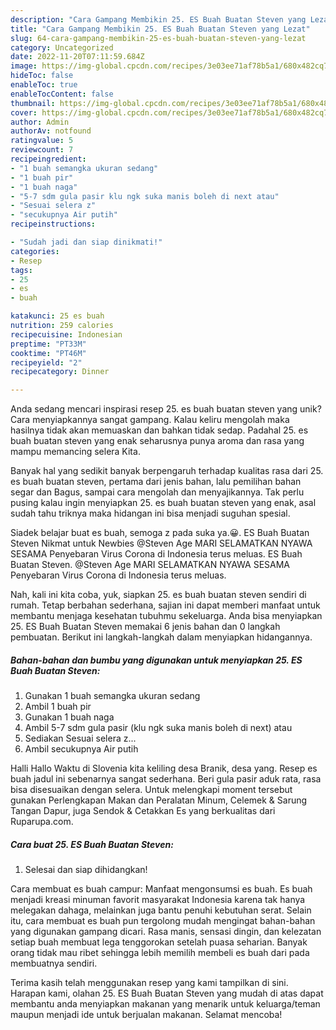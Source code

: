 ```yaml
---
description: "Cara Gampang Membikin 25. ES Buah Buatan Steven yang Lezat"
title: "Cara Gampang Membikin 25. ES Buah Buatan Steven yang Lezat"
slug: 64-cara-gampang-membikin-25-es-buah-buatan-steven-yang-lezat
category: Uncategorized
date: 2022-11-20T07:11:59.684Z
image: https://img-global.cpcdn.com/recipes/3e03ee71af78b5a1/680x482cq70/25-es-buah-buatan-steven-foto-resep-utama.jpg
hideToc: false
enableToc: true
enableTocContent: false
thumbnail: https://img-global.cpcdn.com/recipes/3e03ee71af78b5a1/680x482cq70/25-es-buah-buatan-steven-foto-resep-utama.jpg
cover: https://img-global.cpcdn.com/recipes/3e03ee71af78b5a1/680x482cq70/25-es-buah-buatan-steven-foto-resep-utama.jpg
author: Admin
authorAv: notfound
ratingvalue: 5
reviewcount: 7
recipeingredient:
- "1 buah semangka ukuran sedang"
- "1 buah pir"
- "1 buah naga"
- "5-7 sdm gula pasir klu ngk suka manis boleh di next atau"
- "Sesuai selera z"
- "secukupnya Air putih"
recipeinstructions:

- "Sudah jadi dan siap dinikmati!"
categories:
- Resep
tags:
- 25
- es
- buah

katakunci: 25 es buah 
nutrition: 259 calories
recipecuisine: Indonesian
preptime: "PT33M"
cooktime: "PT46M"
recipeyield: "2"
recipecategory: Dinner

---
```





Anda sedang mencari inspirasi resep 25. es buah buatan steven yang unik? Cara menyiapkannya sangat gampang. Kalau keliru mengolah maka hasilnya tidak akan memuaskan dan bahkan tidak sedap. Padahal 25. es buah buatan steven yang enak seharusnya punya aroma dan rasa yang mampu memancing selera Kita.





Banyak hal yang sedikit banyak berpengaruh terhadap kualitas rasa dari 25. es buah buatan steven, pertama dari jenis bahan, lalu pemilihan bahan segar dan Bagus, sampai cara mengolah dan menyajikannya. Tak perlu pusing kalau ingin menyiapkan 25. es buah buatan steven yang enak,      asal sudah tahu triknya maka hidangan ini bisa menjadi suguhan spesial.














Siadek belajar buat es buah, semoga z pada suka ya.😀. ES Buah Buatan Steven Nikmat untuk Newbies @Steven Age MARI SELAMATKAN NYAWA SESAMA Penyebaran Virus Corona di Indonesia terus meluas. ES Buah Buatan Steven. @Steven Age MARI SELAMATKAN NYAWA SESAMA Penyebaran Virus Corona di Indonesia terus meluas.






Nah, kali ini kita coba, yuk, siapkan 25. es buah buatan steven sendiri di rumah. Tetap berbahan sederhana, sajian ini dapat memberi manfaat untuk membantu menjaga kesehatan tubuhmu sekeluarga. Anda bisa menyiapkan 25. ES Buah Buatan Steven memakai 6 jenis bahan dan 0 langkah pembuatan. Berikut ini langkah-langkah dalam menyiapkan hidangannya.

<!--inarticleads1-->

##### Bahan-bahan dan bumbu yang digunakan untuk menyiapkan 25. ES Buah Buatan Steven:

1. Gunakan 1 buah semangka ukuran sedang
1. Ambil 1 buah pir
1. Gunakan 1 buah naga
1. Ambil 5-7 sdm gula pasir (klu ngk suka manis boleh di next) atau
1. Sediakan Sesuai selera z...
1. Ambil secukupnya Air putih


Halli Hallo Waktu di Slovenia kita keliling desa Branik, desa yang. Resep es buah jadul ini sebenarnya sangat sederhana. Beri gula pasir aduk rata, rasa bisa disesuaikan dengan selera. Untuk melengkapi moment tersebut gunakan Perlengkapan Makan dan Peralatan Minum, Celemek &amp; Sarung Tangan Dapur, juga Sendok &amp; Cetakkan Es yang berkualitas dari Ruparupa.com. 

<!--inarticleads2-->

##### Cara buat 25. ES Buah Buatan Steven:


1. Selesai dan siap dihidangkan!

Cara membuat es buah campur: Manfaat mengonsumsi es buah. Es buah menjadi kreasi minuman favorit masyarakat Indonesia karena tak hanya melegakan dahaga, melainkan juga bantu penuhi kebutuhan serat. Selain itu, cara membuat es buah pun tergolong mudah mengingat bahan-bahan yang digunakan gampang dicari. Rasa manis, sensasi dingin, dan kelezatan setiap buah membuat lega tenggorokan setelah puasa seharian. Banyak orang tidak mau ribet sehingga lebih memilih membeli es buah dari pada membuatnya sendiri. 

Terima kasih telah menggunakan resep yang kami tampilkan di sini. Harapan kami, olahan 25. ES Buah Buatan Steven yang mudah di atas dapat membantu anda menyiapkan makanan yang menarik untuk keluarga/teman maupun menjadi ide untuk berjualan makanan. Selamat mencoba!
